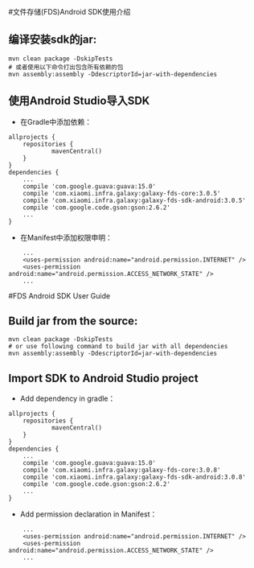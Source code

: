#文件存储(FDS)Android SDK使用介绍

## 编译安装sdk的jar:
```
mvn clean package -DskipTests
# 或者使用以下命令打出包含所有依赖的包
mvn assembly:assembly -DdescriptorId=jar-with-dependencies
```
## 使用Android Studio导入SDK
* 在Gradle中添加依赖：
```
allprojects {
    repositories {
            mavenCentral()     
    }
}
dependencies {
    ...
    compile 'com.google.guava:guava:15.0'
    compile 'com.xiaomi.infra.galaxy:galaxy-fds-core:3.0.5'
    compile 'com.xiaomi.infra.galaxy:galaxy-fds-sdk-android:3.0.5'
    compile 'com.google.code.gson:gson:2.6.2'
    ...
}
```
* 在Manifest中添加权限申明：
```
    ...
    <uses-permission android:name="android.permission.INTERNET" />
    <uses-permission android:name="android.permission.ACCESS_NETWORK_STATE" />
    ...
```

#FDS Android SDK User Guide

## Build jar from the source:
```
mvn clean package -DskipTests
# or use following command to build jar with all dependencies
mvn assembly:assembly -DdescriptorId=jar-with-dependencies
```

## Import SDK to Android Studio project
* Add dependency in gradle：
```
allprojects {
    repositories {
            mavenCentral()     
    }
}
dependencies {
    ...
    compile 'com.google.guava:guava:15.0'
    compile 'com.xiaomi.infra.galaxy:galaxy-fds-core:3.0.8'
    compile 'com.xiaomi.infra.galaxy:galaxy-fds-sdk-android:3.0.8'
    compile 'com.google.code.gson:gson:2.6.2'
    ...
}
```
* Add permission declaration in Manifest：
```
    ...
    <uses-permission android:name="android.permission.INTERNET" />
    <uses-permission android:name="android.permission.ACCESS_NETWORK_STATE" />
    ...
```
